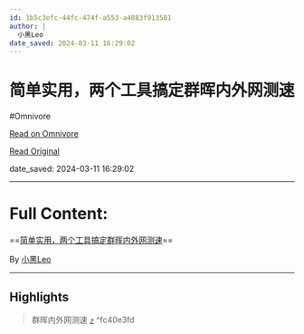 ```yaml
---
id: 1b5c3efc-44fc-474f-a553-a4883f913581
author: |
  小黑Leo
date_saved: 2024-03-11 16:29:02
---
```


# 简单实用，两个工具搞定群晖内外网测速
#Omnivore

[Read on Omnivore](https://omnivore.app/me/https-www-youtube-com-watch-v-qq-5-r-0-uw-bkek-18e2f34531a)

[Read Original](https://www.youtube.com/watch?v=Qq5r0uwBkek)

date_saved: 2024-03-11 16:29:02


--- 

# Full Content: 

==[简单实用，两个工具搞定群晖内外网测速](https://www.youtube.com/watch?v=Qq5r0uwBkek)==

By [小黑Leo](https://www.youtube.com/@hei%5Fleo)

---

## Highlights

> 群晖内外网测速 [⤴️](https://omnivore.app/me/https-www-youtube-com-watch-v-qq-5-r-0-uw-bkek-18e2f34531a#fc40e3fd-4fed-42b2-aac1-d555078e6ae1)  ^fc40e3fd

